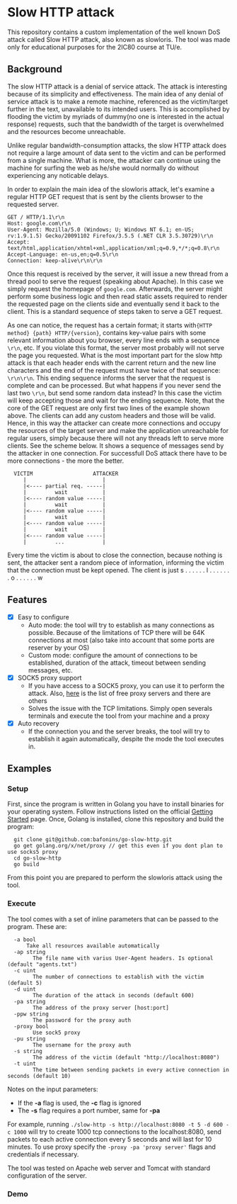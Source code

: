 # Slow HTTP attack

This repository contains a custom implementation of the well known DoS attack called Slow HTTP attack, also known as slowloris. The tool was made only for educational purposes for the 2IC80 course at TU/e.

## Background

The slow HTTP attack is a denial of service attack. The attack is interesting because of its simplicity and effectiveness. The main idea of any denial of service attack is to make a remote machine, referenced as the victim/target further in the text, unavailable to its intended users. This is accomplished by flooding the victim by myriads of dummy(no one is interested in the actual response) requests, such that the bandwidth of the target is overwhelmed and the resources become unreachable.

Unlike regular bandwidth-consumption attacks, the slow HTTP attack does not require a large amount of data sent to the victim and can be performed from a single machine. What is more, the attacker can continue using the machine for surfing the web as he/she would normally do without experiencing any noticable delays. 

In order to explain the main idea of the slowloris attack, let's examine a regular HTTP GET request that is sent by the clients browser to the requested server.

```
GET / HTTP/1.1\r\n
Host: google.com\r\n
User-Agent: Mozilla/5.0 (Windows; U; Windows NT 6.1; en-US; rv:1.9.1.5) Gecko/20091102 Firefox/3.5.5 (.NET CLR 3.5.30729)\r\n
Accept: text/html,application/xhtml+xml,application/xml;q=0.9,*/*;q=0.8\r\n
Accept-Language: en-us,en;q=0.5\r\n
Connection: keep-alive\r\n\r\n
```

Once this request is received by the server, it will issue a new thread from a thread pool to serve the request (speaking about Apache). In this case we simply request the homepage of `google.com`. Afterwards, the server might perform some business logic and then read static assets required to render the requested page on the clients side and eventually send it back to the client. This is a standard sequence of steps taken to serve a GET request.

As one can notice, the request has a certain format; it starts with`{HTTP method} {path} HTTP/{version}`, contains key-value pairs with some relevant information about you browser, every line ends with a sequence `\r\n`, etc. If you violate this format, the server most probably will not serve the page you requested. What is the most important part for the slow http attack is that each header ends with the carrent return and the new line characters and the end of the request must have twice of that sequence: `\r\n\r\n`. This ending sequence informs the server that the request is complete and can be processed. But what happens if you never send the last two `\r\n`, but send some random data instead? In this case the victim will keep accepting those and wait for the ending sequence. Note, that the core of the GET request are only first two lines of the example shown above. The clients can add any custom headers and those will be valid. Hence, in this way the attacker can create more connections and occupy the resources of the target server and make the application unreachable for regular users, simply because there will not any threads left to serve more clients. See the scheme below. It shows a sequence of messages send by the attacker in one connection. For successfull DoS attack there have to be more connections - the more the better.

```
  VICTIM                   ATTACKER
     |                        |
     |<---- partial req. -----|
     |         wait           |
     |<---- random value -----|
     |         wait           |
     |<---- random value -----|
     |         wait           |
     |<---- random value -----|
     |         wait           |
     |<---- random value -----|
     |         ...            |
```

Every time the victim is about to close the connection, because nothing is sent, the attacker sent a random piece of information, informing the victim that the connection must be kept opened. The client is just s . .  . . . . l . . . . . . . o . . . . . . w

## Features

- [x] Easy to configure
  - Auto mode: the tool will try to establish as many connections as possible. Because of the limitations of TCP there will be 64K connections at most (also take into account that some ports are reserver by your OS)
  - Custom mode: configure the amount of connections to be established, duration of the attack, timeout between sending messages, etc.
- [x] SOCK5 proxy support
  - If you have access to a SOCK5 proxy, you can use it to perform the attack. Also, [here](https://www.socks-proxy.net/) is the list of free proxy servers and there are others
  - Solves the issue with the TCP limitations. Simply open severals terminals and execute the tool from your machine and a proxy
- [x] Auto recovery
  - If the connection you and the server breaks, the tool will try to establish it again automatically, despite the mode the tool executes in.

## Examples

### Setup
First, since the program is written in Golang you have to install binaries for your operating system. Follow instructions listed on the official [Getting Started](https://golang.org/doc/install) page. Once, Golang is installed, clone this repository and build the program:
```
  git clone git@github.com:bafonins/go-slow-http.git
  go get golang.org/x/net/proxy // get this even if you dont plan to use socks5 proxy
  cd go-slow-http
  go build
```
From this point you are prepared to perform the slowloris attack using the tool.

### Execute
The tool comes with a set of inline parameters that can be passed to the program. These are:
```
  -a bool 
      Take all resources available automatically
  -ap string
    	The file name with varius User-Agent headers. Is optional (default "agents.txt")
  -c uint
    	The number of connections to establish with the victim (default 5)
  -d uint
    	The duration of the attack in seconds (default 600)
  -pa string
    	The address of the proxy server [host:port]
  -ppw string
    	The password for the proxy auth
  -proxy bool
    	Use sock5 proxy
  -pu string
    	The username for the proxy auth
  -s string
    	The address of the victim (default "http://localhost:8080")
  -t uint
    	The time between sending packets in every active connection in seconds (default 10)
```

Notes on the input parameters:
  - If the **-a** flag is used, the **-c** flag is ignored
  - The **-s** flag requires a port number, same for **-pa**

For example, running `./slow-http -s http://localhost:8080 -t 5 -d 600 -c 1000` will try to create 1000 tcp connections to the localhost:8080, send packets to each active connection every 5 seconds and will last for 10 minutes. To use proxy specify the `-proxy -pa 'proxy server'` flags and credentials if necessary.

The tool was tested on Apache web server and Tomcat with standard configuration of the server.

### Demo
